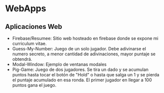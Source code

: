 # WebApps
 ## Aplicaciones Web 
 
- Firebase/Resumee: Sitio web hosteado en firebase donde se expone mi curriculum vitae.
- Guess-My-Number: Juego de un solo jugador. Debe adivinarse el numero secreto, a menor cantidad de adivinaciones, mayor puntaje se obtendrá.
- Modal-Window: Ejemplo de ventanas modales
- Pig-Game: Juego de dos jugadores. Se tira un dado y se acumulan puntos hasta tocar el botón de "Hold" o hasta que salga un 1 y se pierda el puntaje acumulado en esa ronda. El primer jugador en llegar a 100 puntos gana el juego.


